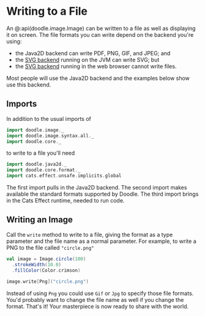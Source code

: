 # Writing to a File

An @:api(doodle.image.Image) can be written to a file as well as displaying it on screen. The file formats you can write depend on the backend you're using:

* the Java2D backend can write PDF, PNG, GIF, and JPEG; and
* the [SVG backend][doodle-svg] running on the JVM can write SVG; but
* the [SVG backend][doodle-svg] running in the web browser cannot write files.

Most people will use the Java2D backend and the examples below show use this backend.


## Imports

In addition to the usual imports of

```scala mdoc
import doodle.image._
import doodle.image.syntax.all._
import doodle.core._
```

to write to a file you'll need

```scala mdoc
import doodle.java2d._
import doodle.core.format._
import cats.effect.unsafe.implicits.global
```

The first import pulls in the Java2D backend. The second import makes available the standard formats supported by Doodle. The third import brings in the Cats Effect runtime, needed to run code.


## Writing an Image

Call the `write` method to write to a file, giving the format as a type parameter and the file name as a normal parameter. For example, to write a PNG to the file called `"circle.png"`

```scala mdoc:silent
val image = Image.circle(100)
  .strokeWidth(10.0)
  .fillColor(Color.crimson)
  
image.write[Png]("circle.png")
```

Instead of using `Png` you could use `Gif` or `Jpg` to specify those file formats. You'd probably want to change the file name as well if you change the format. That's it! Your masterpiece is now ready to share with the world.


[doodle-svg]: https://github.com/creativescala/doodle-svg
